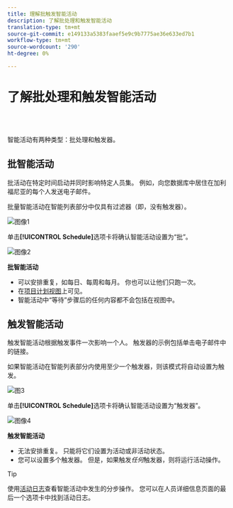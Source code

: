 ```yaml
---
title: 理解批触发智能活动
description: 了解批处理和触发智能活动
translation-type: tm+mt
source-git-commit: e149133a5383faaef5e9c9b7775ae36e633ed7b1
workflow-type: tm+mt
source-wordcount: '290'
ht-degree: 0%

---
```



# 了解批处理和触发智能活动

<br> 

智能活动有两种类型：批处理和触发器。

## 批智能活动

批活动在特定时间启动并同时影响特定人员集。 例如，向您数据库中居住在加利福尼亚的每个人发送电子邮件。

批量智能活动在智能列表部分中仅具有过滤器（即，没有触发器）。

![图像1](/help/sky/assets/smart-campaigns/understanding-batch-and-trigger-smart-campaigns/understanding-batch-and-trigger-smart-campaigns-1.png)

单击&#x200B;**[!UICONTROL Schedule]**&#x200B;选项卡将确认智能活动设置为“批”。

![图像2](/help/sky/assets/smart-campaigns/understanding-batch-and-trigger-smart-campaigns/understanding-batch-and-trigger-smart-campaigns-2.png)

**批智能活动**

* 可以安排重复，如每日、每周和每月。 你也可以让他们只跑一次。
* 在[项目计划视图](https://docs.marketo.com/display/DOCS/Navigating+the+Program+Schedule+View)上可见。
* 智能活动中“等待”步骤后的任何内容都不会包括在视图中。

## 触发智能活动

触发智能活动根据触发事件一次影响一个人。 触发器的示例包括单击电子邮件中的链接。

如果智能活动在智能列表部分内使用至少一个触发器，则该模式将自动设置为触发。

![图3](/help/sky/assets/smart-campaigns/understanding-batch-and-trigger-smart-campaigns/understanding-batch-and-trigger-smart-campaigns-3.png)

单击&#x200B;**[!UICONTROL Schedule]**&#x200B;选项卡将确认智能活动设置为“触发器”。

![图像4](/help/sky/assets/smart-campaigns/understanding-batch-and-trigger-smart-campaigns/understanding-batch-and-trigger-smart-campaigns-4.png)

**触发智能活动**

* 无法安排重复。 只能将它们设置为活动或非活动状态。
* 您可以设置多个触发器。 但是，如果触发&#x200B;_任何_&#x200B;触发器，则将运行活动操作。

>[!TIP]
>
>使用[活动日志](https://docs.marketo.com/display/DOCS/Locate+the+Activity+Log+for+a+Person)查看智能活动中发生的分步操作。 您可以在人员详细信息页面的最后一个选项卡中找到活动日志。
